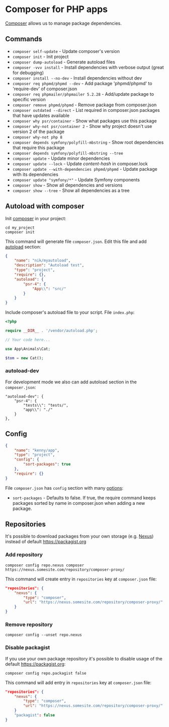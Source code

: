 # Composer for PHP apps

[Composer](https://getcomposer.org/download/) allows us to manage package dependencies.

## Commands

- `composer self-update` - Update composer's version
- `composer init` - Init project
- `composer dump-autoload` - Generate autoload files
- `composer -vvv install` - Install dependencies with verbose output (great for debugging)
- `composer install --no-dev` - Install dependencies without dev
- `composer req phpmd/phpmd --dev` - Add package 'phpmd/phpmd' to 'require-dev' of composer.json
- `composer req phpmailer/phpmailer 5.2.28` - Add/update package to specific version
- `composer remove phpmd/phpmd` - Remove package from composer.json
- `composer outdated --direct` - List required in composer.json packages that have updates available
- `composer why psr/container` - Show what packages use this package
- `composer why-not psr/container 2` - Show why project doesn't use version 2 of the package
- `composer why-not php 8`
- `composer depends symfony/polyfill-mbstring` - Show root dependencies that require this package
- `composer depends symfony/polyfill-mbstring --tree`
- `composer update` - Update minor dependencies
- `composer update --lock` - Update *content-hash* in composer.lock
- `composer update --with-dependencies phpmd/phpmd` - Update package with its dependencies
- `composer update "symfony/*"` - Update Symfony components
- `composer show` - Show all dependencies and versions
- `composer show --tree` - Show all dependencies as a tree 

## Autoload with composer

Init [composer](https://getcomposer.org/) in your project:

```
cd my_project
composer init
```

This command will generate file `composer.json`. 
Edit this file and add [autoload](https://getcomposer.org/doc/04-schema.md#psr-4) section:

```json
{
    "name": "nik/myautoload",
    "description": "Autoload test",
    "type": "project",
    "require": {},
    "autoload": {
        "psr-4": {
            "App\\": "src/"
        }
    }
}
```

Include composer's autoload file to your script. File `index.php`:

```php
<?php

require __DIR__ . '/vendor/autoload.php';

// Your code here...

use App\Animals\Cat;

$tom = new Cat();
```

### autoload-dev

For development mode we also can add autoload section in the `composer.json`:

```
"autoload-dev": {
    "psr-4": {
        "tests\\": "tests/",
        "app\\": "./"
    }
},
```

## Config

```json
{
    "name": "kenny/app",
    "type": "project",
    "config": {
        "sort-packages": true
    },
    "require": {}
}
```

File `composer.json` has `config` section with many [options](https://getcomposer.org/doc/06-config.md):

- `sort-packages` - Defaults to false. If true, the require command keeps packages sorted by name in composer.json when adding a new package.

## Repositories

It's possible to download packages from your own storage (e.g. [Nexus](https://github.com/sonatype-nexus-community/nexus-repository-composer)) instead of default https://packagist.org

### Add repository

```
composer config repo.nexus composer https://nexus.somesite.com/repository/composer-proxy/
```

This command will create entry in `repositories` key at `composer.json` file:

```json
"repositories": {
    "nexus": {
        "type": "composer",
        "url": "https://nexus.somesite.com/repository/composer-proxy/"
    }
}
```

### Remove repository

```
composer config --unset repo.nexus
```

### Disable packagist

If you use your own package repository it's possible to disable usage of the default https://packagist.org:

```
composer config repo.packagist false
```

This command will add entry in `repositories` key at `composer.json` file:

```json
"repositories": {
    "nexus": {
        "type": "composer",
        "url": "https://nexus.somesite.com/repository/composer-proxy/"
    }
    "packagist": false
}
```
